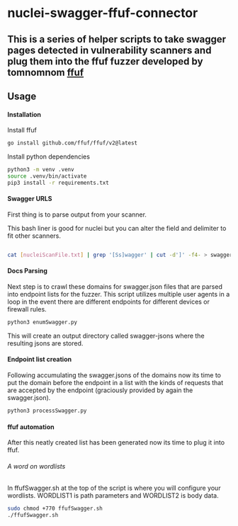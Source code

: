 # nuclei-swagger-ffuf-connector 

## This is a series of helper scripts to take swagger pages detected in vulnerability scanners and plug them into the ffuf fuzzer developed by tomnomnom [ffuf](https://github.com/ffuf/ffuf)

## Usage

#### Installation

Install ffuf

```bash
go install github.com/ffuf/ffuf/v2@latest
```

Install python dependencies

```bash
python3 -m venv .venv
source .venv/bin/activate
pip3 install -r requirements.txt
```


#### Swagger URLS

First thing is to parse output from your scanner. 

This bash liner is good for nuclei but you can alter the field and delimiter to fit other scanners.

```bash

cat [nucleiScanFile.txt] | grep '[Ss]wagger' | cut -d']' -f4- > swaggerVuln.txt
```

#### Docs Parsing

Next step is to crawl these domains for swagger.json files that are parsed into endpoint lists for the fuzzer. This script utilizes multiple user agents in a loop in the event there are different endpoints for different devices or firewall rules. 

```bash
python3 enumSwagger.py
```

This will create an output directory called swagger-jsons where the resulting jsons are stored.

#### Endpoint list creation

Following accumulating the swagger.jsons of the domains now its time to put the domain before the endpoint in a list with the kinds of requests that are accepted by the endpoint (graciously provided by again the swagger.json). 

```bash
python3 processSwagger.py
```

#### ffuf automation

After this neatly created list has been generated now its time to plug it into ffuf. 

###### A word on wordlists

In ffufSwagger.sh at the top of the script is where you will configure your wordlists. WORDLIST1 is path parameters and WORDLIST2 is body data.

```bash
sudo chmod +770 ffufSwagger.sh
./ffufSwagger.sh
```